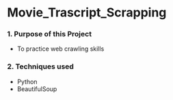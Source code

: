 # Movie_Trascript_Scrapping

### 1. Purpose of this Project ###
  * To practice web crawling skills <br />

### 2. Techniques used ###
  * Python
  * BeautifulSoup
